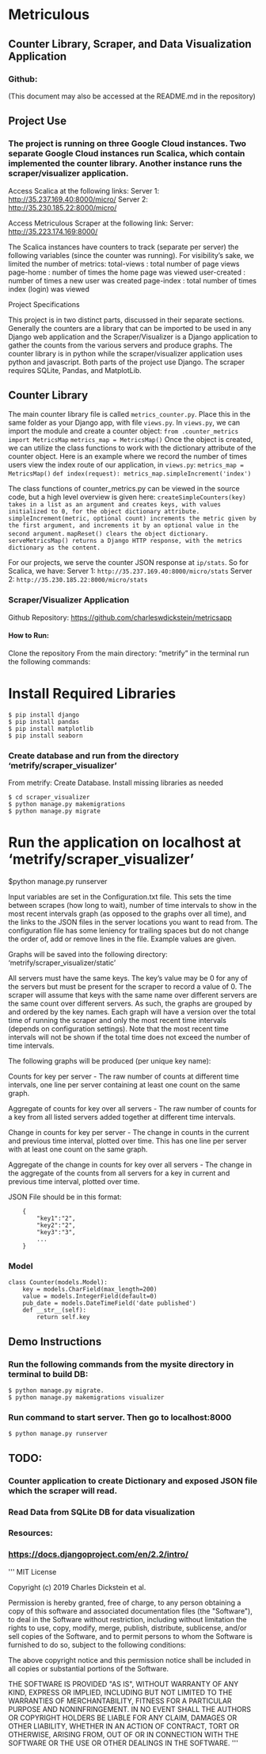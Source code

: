 # Metriculous
## Counter Library, Scraper, and Data Visualization Application
### Github: 
(This document may also be accessed at the README.md in the repository)

## Project Use

### The project is running on three Google Cloud instances. Two separate Google Cloud instances run Scalica, which contain implemented the counter library. Another instance runs the scraper/visualizer application. 

Access Scalica at the following links:
Server 1: http://35.237.169.40:8000/micro/
Server 2: http://35.230.185.22:8000/micro/

Access Metriculous Scraper at the following link:
Server: http://35.223.174.169:8000/

The Scalica instances have counters to track (separate per server) the following variables (since the counter was running). For visibility’s sake, we limited the number of metrics:
total-views : total number of page views
page-home : number of times the home page was viewed
user-created : number of times a new user was created
page-index : total number of times index (login) was viewed

Project Specifications

This project is in two distinct parts, discussed in their separate sections. Generally the counters are a library that can be imported to be used in any Django web application and the Scraper/Visualizer is a Django application to gather the counts from the various servers and produce graphs. The counter library is in python while the scraper/visualizer application uses python and javascript. Both parts of the project use Django. The scraper requires SQLite, Pandas, and MatplotLib.



## Counter Library

The main counter library file is called `metrics_counter.py`. Place this in the same folder as your Django app, with file `views.py`. In `views.py`, we can import the module and create a counter object:
	`from .counter_metrics import MetricsMap`
	`metrics_map = MetricsMap()`
Once the object is created, we can utilize the class functions to work with the dictionary attribute of the counter object. Here is an example where we record the number of times users view the index route of our application, in `views.py`:
	`metrics_map = MetricsMap()`
	`def index(request):
	    metrics_map.simpleIncrement('index')`

The class functions of counter_metrics.py can be viewed in the source code, but a high level overview is given here:
` createSimpleCounters(key) takes in a list as an argument and creates keys, with values initialized to 0, for the object dictionary attribute. `
` simpleIncrement(metric, optional count) increments the metric given by the first argument, and increments it by an optional value in the second argument. `
` mapReset() clears the object dictionary. `
` serveMetricsMap() returns a Django HTTP response, with the metrics dictionary as the content.`

For our projects, we serve the counter JSON response at `ip/stats`. So for Scalica, we have:
 Server 1: ` http://35.237.169.40:8000/micro/stats `
 Server 2: ` http://35.230.185.22:8000/micro/stats `
	

### Scraper/Visualizer Application

Github Repository: https://github.com/charleswdickstein/metricsapp

#### How to Run:
Clone the repository
From the main directory: “metrify” in the terminal run the following commands:
# Install Required Libraries
```
$ pip install django
$ pip install pandas
$ pip install matplotlib
$ pip install seaborn
```
### Create database and run from the directory ‘metrify/scraper_visualizer’
From metrify:
Create Database. Install missing libraries as needed 
```
$ cd scraper_visualizer
$ python manage.py makemigrations
$ python manage.py migrate
```
# Run the application on localhost at ‘metrify/scraper_visualizer’
$python manage.py runserver

Input variables are set in the Configuration.txt file. This sets the time between scrapes (how long to wait), number of time intervals to show in the most recent intervals graph (as opposed to the graphs over all time), and the links to the JSON files in the server locations you want to read from. The configuration file has some leniency for trailing spaces but do not change the order of, add or remove lines in the file. Example values are given.

Graphs will be saved into the following directory: ‘metrify/scraper_visualizer/static’

All servers must have the same keys. The key’s value may be 0 for any of the servers but must be present for the scraper to record a value of 0. The scraper will assume that keys with the same name over different servers are the same count over different servers. As such, the graphs are grouped by and ordered by the key names. Each graph will have a version over the total time of running the scraper and only the most recent time intervals (depends on configuration settings). Note that the most recent time intervals will not be shown if the total time does not exceed the number of time intervals. 


The following graphs will be produced (per unique key name):

Counts for key per server - The raw number of counts at different time intervals, one line per server containing at least one count on the same graph.

Aggregate of counts for key over all servers - The raw number of counts for a key from all listed servers added together at different time intervals.

Change in counts for key per server - The change in counts in the current and previous time interval, plotted over time. This has one line per server with at least one count on the same graph.

Aggregate of the change in counts for key over all servers - The change in the aggregate of the counts from all servers for a key in current and previous time interval, plotted over time.

JSON File should be in this format:
```
	{
		"key1":"2",
		"key2":"2",
		"key3":"3",
		...
	}

```
### Model
```
class Counter(models.Model):
    key = models.CharField(max_length=200)
    value = models.IntegerField(default=0)
    pub_date = models.DateTimeField('date published')
    def __str__(self):
        return self.key
```
## Demo Instructions
### Run the following commands from the mysite directory in terminal to build DB:
```
$ python manage.py migrate.  
$ python manage.py makemigrations visualizer
```
### Run command to start server. Then go to localhost:8000
```
$ python manage.py runserver
 ```

## TODO:
### Counter application to create Dictionary and exposed JSON file which the scraper will read. 
### Read Data from SQLite DB for data visualization

### Resources:
### https://docs.djangoproject.com/en/2.2/intro/

'''
MIT License

Copyright (c) 2019 Charles Dickstein et al.

Permission is hereby granted, free of charge, to any person obtaining a copy
of this software and associated documentation files (the "Software"), to deal
in the Software without restriction, including without limitation the rights
to use, copy, modify, merge, publish, distribute, sublicense, and/or sell
copies of the Software, and to permit persons to whom the Software is
furnished to do so, subject to the following conditions:

The above copyright notice and this permission notice shall be included in all
copies or substantial portions of the Software.

THE SOFTWARE IS PROVIDED "AS IS", WITHOUT WARRANTY OF ANY KIND, EXPRESS OR
IMPLIED, INCLUDING BUT NOT LIMITED TO THE WARRANTIES OF MERCHANTABILITY,
FITNESS FOR A PARTICULAR PURPOSE AND NONINFRINGEMENT. IN NO EVENT SHALL THE
AUTHORS OR COPYRIGHT HOLDERS BE LIABLE FOR ANY CLAIM, DAMAGES OR OTHER
LIABILITY, WHETHER IN AN ACTION OF CONTRACT, TORT OR OTHERWISE, ARISING FROM,
OUT OF OR IN CONNECTION WITH THE SOFTWARE OR THE USE OR OTHER DEALINGS IN THE
SOFTWARE.
'''